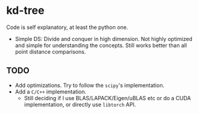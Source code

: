 kd-tree
=======

Code is self explanatory, at least the python one.

- Simple DS: Divide and conquer in high dimension. Not highly optimized and simple for understanding the concepts. Still works better than all point distance comparisons.

## TODO

- Add optimizations. Try to follow the `scipy`'s implementation.
- Add a `C/C++` implementation.
    * Still deciding if I use BLAS/LAPACK/Eigen/uBLAS etc or do a CUDA implementation, or directly use `libtorch` API.